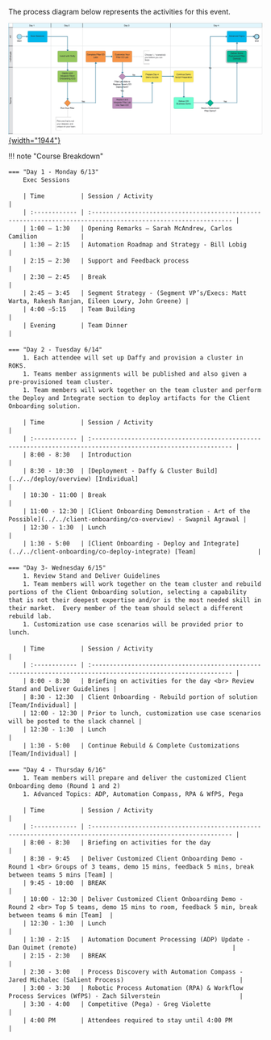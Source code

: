 The process diagram below represents the activities for this event.

<a href="https://ibm.biz/SKOTechAcademyProcess" target="_blank">![See it in Blueworks Live!](../src/images/demo-overview-bwl.png){width="1944"}</a>

!!! note "Course Breakdown"

    === "Day 1 - Monday 6/13"
        Exec Sessions
        
        | Time          | Session / Activity                                                                                             |
        | :------------ | :------------------------------------------------------------------------------------------------------------- |
        | 1:00 – 1:30   | Opening Remarks – Sarah McAndrew, Carlos Camilion            |
        | 1:30 – 2:15   | Automation Roadmap and Strategy - Bill Lobig                 |
        | 2:15 – 2:30   | Support and Feedback process                                 |
        | 2:30 – 2:45   | Break                                                        |
        | 2:45 – 3:45   | Segment Strategy - (Segment VP’s/Execs: Matt Warta, Rakesh Ranjan, Eileen Lowry, John Greene) |
        | 4:00 –5:15    | Team Building                                                |
        | Evening       | Team Dinner                                                  |
        
    === "Day 2 - Tuesday 6/14"
        1. Each attendee will set up Daffy and provision a cluster in ROKS.
        1. Teams member assignments will be published and also given a pre-provisioned team cluster.
        1. Team members will work together on the team cluster and perform the Deploy and Integrate section to deploy artifacts for the Client Onboarding solution.
        
        | Time          | Session / Activity                                                                                             |
        | :------------ | :------------------------------------------------------------------------------------------------------------- |
        | 8:00 - 8:30   | Introduction                                                                                                   |
        | 8:30 - 10:30  | [Deployment - Daffy & Cluster Build](../../deploy/overview) [Individual]                                       |
        | 10:30 - 11:00 | Break                                                                                                          |
        | 11:00 - 12:30 | [Client Onboarding Demonstration - Art of the Possible](../../client-onboarding/co-overview) - Swapnil Agrawal |
        | 12:30 - 1:30  | Lunch                                                                                                          |
        | 1:30 - 5:00   | [Client Onboarding - Deploy and Integrate](../../client-onboarding/co-deploy-integrate) [Team]                 |
    
    === "Day 3- Wednesday 6/15"
        1. Review Stand and Deliver Guidelines
        1. Team members will work together on the team cluster and rebuild portions of the Client Onboarding solution, selecting a capability that is not their deepest expertise and/or is the most needed skill in their market.  Every member of the team should select a different rebuild lab.
        1. Customization use case scenarios will be provided prior to lunch.
        
        | Time          | Session / Activity                                                                                             |
        | :------------ | :------------------------------------------------------------------------------------------------------------- |
        | 8:00 - 8:30   | Briefing on activities for the day <br> Review Stand and Deliver Guidelines |
        | 8:30 - 12:30  | Client Onboarding - Rebuild portion of solution [Team/Individual] |
        | 12:00 - 12:30 | Prior to lunch, customization use case scenarios will be posted to the slack channel |
        | 12:30 - 1:30  | Lunch                                                        |
        | 1:30 - 5:00   | Continue Rebuild & Complete Customizations [Team/Individual] |

    === "Day 4 - Thursday 6/16"
        1. Team members will prepare and deliver the customized Client Onboarding demo (Round 1 and 2)
        1. Advanced Topics: ADP, Automation Compass, RPA & WfPS, Pega
        
        | Time          | Session / Activity                                                                                             |
        | :------------ | :------------------------------------------------------------------------------------------------------------- |
        | 8:00 - 8:30   | Briefing on activities for the day                                                                          |
        | 8:30 - 9:45   | Deliver Customized Client Onboarding Demo - Round 1 <br> Groups of 3 teams, demo 15 mins, feedback 5 mins, break between teams 5 mins [Team] |
        | 9:45 - 10:00  | BREAK                                                                                                       |
        | 10:00 - 12:30 | Deliver Customized Client Onboarding Demo - Round 2 <br> Top 5 teams, demo 15 mins to room, feedback 5 min, break between teams 6 min [Team]  |
        | 12:30 - 1:30  | Lunch                                                                                                       |
        | 1:30 - 2:15   | Automation Document Processing (ADP) Update - Dan Ouimet (remote)                                           |
        | 2:15 - 2:30   | BREAK                                                                                                       |
        | 2:30 - 3:00   | Process Discovery with Automation Compass - Jared Michalec (Salient Process)                                |
        | 3:00 - 3:30   | Robotic Process Automation (RPA) & Workflow Process Services (WfPS) - Zach Silverstein                      |
        | 3:30 - 4:00   | Competitive (Pega) - Greg Violette                                                                          |
        | 4:00 PM       | Attendees required to stay until 4:00 PM                                                                    |

  
